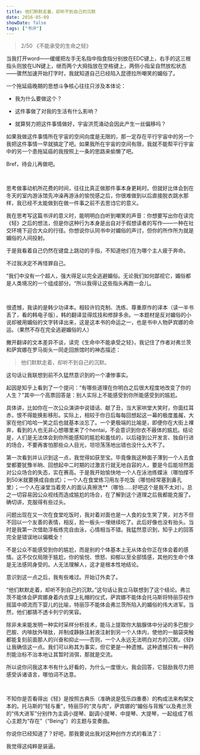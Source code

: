 ```yaml
---
title: 他们默默走着，却听不到自己的沉默
date: 2016-05-09
showDate: false
tags: ["书评"]
---
```

<blockquote>2/50 《不能承受的生命之轻》</blockquote>
当我打开word——缓缓把左手无名指中指食指分别放在EDC键上，右手的这三根指头则放在IJN键上，继而两个大拇指放在空格键上，两侧小指呈自然放松状态——骤然加速开始打字时，我就知道自己已经陷入昆德拉所嘲笑的媚俗了。

一个拖延癌晚期的思想斗争核心往往只涉及本体论：

- 我为什么要做这个？

- 这件事做了对我的生活有什么影响？

- 就算努力把这件事情做好，宇宙洪荒涌动会因此产生一丝偏移吗？

如果我做这件事情所在宇宙的空间向度是无限的，那一定存在平行宇宙中的另一个我把这件事情一早就搞定了吧。如果我所在宇宙的空间有限，我就不能帮平行宇宙中的另一个患拖延癌的我按照上一条的思路来偷懒了吧。

Bref，待会儿再做吧。

&nbsp;

<!--more-->

思考做事动机所花费的时间，往往比真正做那件事本身更耗时。但就好比体会到在冬天的室内游泳馆先冲澡再游泳的愉悦感之后，你很难做到以后直接脱衣跳水那样，我已经不太能做到在做一件事之前不去思诌它的意义。

我在思考写这篇书评的意义时，能明明白白听到嘲笑的声音：你想要写出你在读完《轻》之后的想法，但是你这种行为本身是出自对于假想读者的写作——一种在社交环境下迎合大众的行径。你想说你认同书中对媚俗的声讨，但你的所作所为就是媚俗的人间投射。

于是我看着自己仍然在键盘上跳动的手指，不知道他们在为哪个主人疲于奔命。

不过我决定不再怪罪自己。

“我们中没有一个超人，强大得足以完全逃避媚俗。无论我们如何鄙视它，媚俗都是人类境况的一个组成部分。“所以我得让这些指头再跑一会儿。

&nbsp;

很遗憾，我读的是韩少功译本。相较许钧克制、洗练、尊重原作的译本（读一半书丢了，看的韩电子版），韩的翻译显得炫技和修辞多余。一本题材是反对媚俗的小说却被用媚俗的文字转译出来，这是这本书的命运之一，也是书中人物萨宾娜的命运。（果然不存在完全逃避媚俗的人）

撇开翻译的文本差异不谈，读完《生命中不能承受之轻》，我记住了作者对弗兰茨和萨宾娜在罗马街头一同走回旅馆时的神态描述：
<blockquote>他们默默走着，却听不到自己的沉默。</blockquote>
这句话让我联想到前不久猛然意识到的一个凄惨事实。

起因是知乎上看到了一个提问：“有哪些道理在你明白之后很大程度地改变了你的人生？”其中一个高票回答是：别人实际上不能感受到你所能感受到的尴尬。

具体讲，比如你在一次公众演讲中说错话、献了丑，当大家哄堂大笑时，你面红耳赤，恨不得能换影移形。实际上，相较于你日后每每回想起这一幕的极度羞赧，大家在他们哈哈一笑之后也就基本淡忘了。一个更极端的比喻是，即便你在大街上裸奔，看到的人也无非心想哪里来了个hentai，不会意识到你衣不蔽体的尴尬。结论是，人们是无法体会到你所能感知的尴尬和羞怯的，以后碰到公开发言、独自行进的场合，不要再害怕那些众人目光，坦坦荡荡地出错也没什么大不了。

第一次看到并认识到这一点，我觉得如获至宝。毕竟像我这种面子薄到一个人去食堂都要犹豫半晌、回想起中二时期的过激言行就无地自容的人，要是今后能坦然面对公众场合的失态，实在赛高。于是我开始愉快地一个人在泳池练蝶泳（哪怕撑不到50米就要换成自由式）；一个人在食堂练习用左手吃饭（哪怕经常塞到鼻孔里）；一个人在澡堂当着旁人的面认真擦洗**（哪怕……好吧这个是我不太对）。总之一切容易因公众视线而造成尴尬的场合，在了解到这个道理之后我都能克服了。确切讲，克服得有些过头。

问题出现在又一次在食堂吃饭时，我对着对面也是一人食的女生笑了笑，对方不但不回以一个友善的表情，相反，脸一板头一埋继续吃了。此后好像也没有抬头。当时是我第一次借助浮板练完自由泳，心情相当不错。我猛然意识到，知乎上的回答完全是错误地以偏概全！

不是公众不能感受到你的尴尬，而是别的个体基本上无从体会你正在体会着的感情。这不仅仅局限于尴尬，你的愉悦、愤怒、抑郁以至全部情感，其他的生命个体是无法感同身受的。人无法理解人，这才是根本性地结论。

意识到这一点之后，我有些难过。开始订外卖了。

“他们默默走着，却听不到自己的沉默。”这句话让我立马联想到了这个结论。弗兰茨不能体会萨宾娜身着内衣穿上礼帽的仪式，萨宾娜不能体会托马斯将特丽莎视作摇篮中顺流而下婴儿的比喻，特丽莎不能体会弗兰茨所陷入的媚俗的伟大进军。当然，他们都猜不透卡列宁的笑容。

除非未来能发明一种实时采样分析技术，能马上提取你大脑腺体中分泌的多巴胺少巴胺、内啡肽外啡肽，并制成静脉注射液注射到另一个人体内，使他的一脑袋突触都能复刻前面那人的兴奋和抑止——否则，一个人永远无法明白对方的沉默。《轻》让我确信这一点。我们可以称其为事实，但它更是一种遗憾。这种遗憾只有一种药剂能治标不治本地让其暂时消弭，那就是交流。

所以说你问我这本书有什么好看的，为什么一度很火。我会回答，它鼓励我尽力把感受诉诸语言，哪怕词不达意。

&nbsp;

不知你是否看得出《轻》是按照古典乐（准确说是弦乐四重奏）的构成法来构架文本的。托马斯的“轻与重”，特丽莎的“灵与肉”，萨宾娜的“媚俗与背叛”以及弗兰茨的“伟大进军”分别作为主调小提琴、副调小提琴、中提琴、大提琴，一起组成了核心主题为“存在”（“Being”）的主题与变奏曲。

你说你已经知道了？好吧，那我要说出我对这种创作方式的看法了：

我觉得这纯粹是装逼。

&nbsp;
